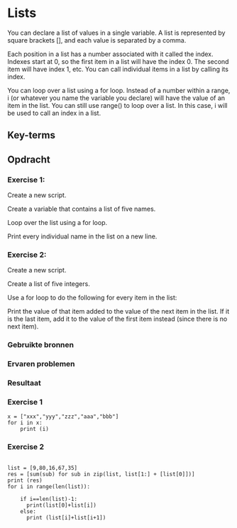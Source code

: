 # Lists
You can declare a list of values in a single variable. A list is represented by square brackets [], and each value is separated by a comma.

Each position in a list has a number associated with it called the index. Indexes start at 0, so the first item in a list will have the index 0. The second item will have index 1, etc. You can call individual items in a list by calling its index.

You can loop over a list using a for loop. Instead of a number within a range, i (or whatever you name the variable you declare) will have the value of an item in the list. You can still use range() to loop over a list. In this case, i will be used to call an index in a list.


## Key-terms

## Opdracht
### Exercise 1:
Create a new script.

Create a variable that contains a list of five names.

Loop over the list using a for loop.

Print every individual name in the list on a new line.
### Exercise 2:
Create a new script.

Create a list of five integers.

Use a for loop to do the following for every item in the list:

Print the value of that item added to the value of the next item in the list.
If it is the last item, add it to the value of the first item instead (since there is no next item).

### Gebruikte bronnen


### Ervaren problemen

### Resultaat
### Exercise 1
```
x = ["xxx","yyy","zzz","aaa","bbb"]
for i in x:
    print (i)
```
### Exercise 2
```

list = [9,80,16,67,35]
res = [sum(sub) for sub in zip(list, list[1:] + [list[0]])]  
print (res)
for i in range(len(list)):
    
    if i==len(list)-1:
      print(list[0]+list[i])
    else:
      print (list[i]+list[i+1])
```
